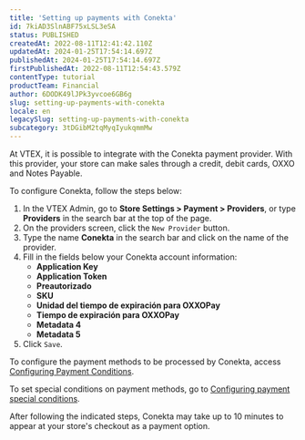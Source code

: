 ```yaml
---
title: 'Setting up payments with Conekta'
id: 7kiAD3SlnABF75xLSL3eSA
status: PUBLISHED
createdAt: 2022-08-11T12:41:42.110Z
updatedAt: 2024-01-25T17:54:14.697Z
publishedAt: 2024-01-25T17:54:14.697Z
firstPublishedAt: 2022-08-11T12:54:43.579Z
contentType: tutorial
productTeam: Financial
author: 6DODK49lJPk3yvcoe6GB6g
slug: setting-up-payments-with-conekta
locale: en
legacySlug: setting-up-payments-with-conekta
subcategory: 3tDGibM2tqMyqIyukqmmMw
---
```


At VTEX, it is possible to integrate with the Conekta payment provider. With this provider, your store can make sales through a credit, debit cards, OXXO and Notes Payable.

To configure Conekta, follow the steps below:

1. In the VTEX Admin, go to __Store Settings > Payment > Providers__, or type __Providers__ in the search bar at the top of the page.
2. On the providers screen, click the `New Provider` button.
3. Type the name __Conekta__ in the search bar and click on the name of the provider.
4. Fill in the fields below your Conekta account information:
   - __Application Key__
   - __Application Token__
   - __Preautorizado__
   - __SKU__
   - __Unidad del tiempo de expiración para OXXOPay__
   - __Tiempo de expiración para OXXOPay__
   - __Metadata 4__
   - __Metadata 5__ 
5. Click `Save`.

To configure the payment methods to be processed by Conekta, access [Configuring Payment Conditions](https://help.vtex.com/en/tutorial/how-to-configure-payment-conditions--tutorials_455#).

To set special conditions on payment methods, go to [Configuring payment special conditions](https://help.vtex.com/en/tutorial/special-conditions--tutorials_456#).

After following the indicated steps, Conekta may take up to 10 minutes to appear at your store's checkout as a payment option.
